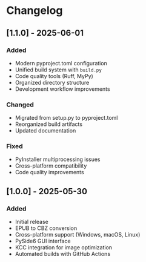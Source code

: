 # Changelog

## [1.1.0] - 2025-06-01

### Added
- Modern pyproject.toml configuration
- Unified build system with `build.py`
- Code quality tools (Ruff, MyPy)
- Organized directory structure
- Development workflow improvements

### Changed
- Migrated from setup.py to pyproject.toml
- Reorganized build artifacts
- Updated documentation

### Fixed
- PyInstaller multiprocessing issues
- Cross-platform compatibility
- Code quality improvements

## [1.0.0] - 2025-05-30

### Added
- Initial release
- EPUB to CBZ conversion
- Cross-platform support (Windows, macOS, Linux)
- PySide6 GUI interface
- KCC integration for image optimization
- Automated builds with GitHub Actions 